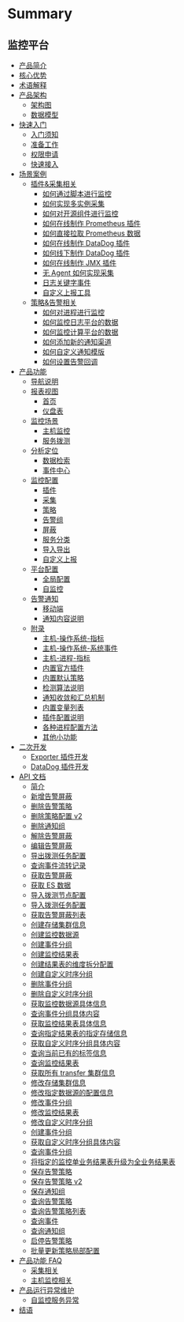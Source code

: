 # Summary

## 监控平台
* [产品简介](产品白皮书/intro/README.md)
* [核心优势](产品白皮书/intro/benefits.md)
* [术语解释](产品白皮书/concepts/glossary.md)
* [产品架构]()
    * [架构图](产品白皮书/concepts/architecture.md)
    * [数据模型](产品白皮书/concepts/datamodule.md)
* [快速入门]()
    * [入门须知](产品白皮书/quickstart/README.md)
    * [准备工作](产品白皮书/quickstart/prepare.md)
    * [权限申请](产品白皮书/quickstart/perm.md)
    * [快速接入](产品白皮书/quickstart/best-practices.md)
* [场景案例]()
    * [插件&采集相关]()
        * [如何通过脚本进行监控](产品白皮书/guide/script_collect.md)
        * [如何实现多实例采集](产品白皮书/guide/multi_instance_monitor.md)
        * [如何对开源组件进行监控](产品白皮书/guide/component_monitor.md)
        * [如何在线制作 Prometheus 插件](产品白皮书/guide/import_exporter.md)
        * [如何直接拉取 Prometheus 数据](产品白皮书/guide/howto_bk-pull.md)
        * [如何在线制作 DataDog 插件](产品白皮书/guide/import_datadog_online.md)
        * [如何线下制作 DataDog 插件](产品白皮书/guide/import_datadog_offline.md)
        * [如何在线制作 JMX 插件](产品白皮书/guide/plugin_jmx.md)
        * [无 Agent 如何实现采集](产品白皮书/guide/noagent_monitor.md)
        * [日志关键字事件](产品白皮书/guide/keywords_event.md)
        * [自定义上报工具](产品白皮书/guide/custom-report-tools.md)
    * [策略&告警相关]()
        * [如何对进程进行监控](产品白皮书/guide/process_monitor.md)
        * [如何监控日志平台的数据](产品白皮书/guide/log_monitor.md)
        * [如何监控计算平台的数据](产品白皮书/guide/bigdata_monitor.md)
        * [如何添加新的通知渠道](产品白皮书/guide/notify_setting.md)
        * [如何自定义通知模版](产品白皮书/guide/notify_case.md)
        * [如何设置告警回调](产品白皮书/guide/http_callback.md)
* [产品功能]()
    * [导航说明](产品白皮书/functions/menu.md)
    * [报表视图]()
        * [首页](产品白皮书/functions/report/home.md)
        * [仪盘表](产品白皮书/functions/report/new_dashboard.md)
    * [监控场景]()
        * [主机监控](产品白皮书/functions/scene/host-monitor.md)
        * [服务拨测](产品白皮书/functions/scene/dial.md)
    * [分析定位]()
        * [数据检索](产品白皮书/functions/analyze/data-search.md)
        * [事件中心](产品白皮书/functions/analyze/event.md)
    * [监控配置]()
        * [插件](产品白皮书/functions/conf/plugins.md)
        * [采集](产品白皮书/functions/conf/collect-tasks.md)
        * [策略](产品白皮书/functions/conf/rules.md)
        * [告警组](产品白皮书/functions/conf/alarm-group.md)
        * [屏蔽](产品白皮书/functions/conf/block.md)
        * [服务分类](产品白皮书/functions/conf/service-class.md)
        * [导入导出](产品白皮书/functions/conf/import-export.md)
        * [自定义上报](产品白皮书/functions/conf/custom-report.md)
    * [平台配置]()
        * [全局配置](产品白皮书/functions/global/admin-config.md)
        * [自监控](产品白皮书/functions/global/self-monitor.md)
    * [告警通知]()
        * [移动端](产品白皮书/functions/notify/h5_app.md)
        * [通知内容说明](产品白皮书/functions/notify/messages_example.md) 
    * [附录]()
        * [主机-操作系统-指标](产品白皮书/functions/addenda/host-metrics.md)
        * [主机-操作系统-系统事件](产品白皮书/functions/addenda/host-events.md)
        * [主机-进程-指标](产品白皮书/functions/addenda/process-metrics.md)
        * [内置官方插件](产品白皮书/functions/addenda/builtin-plugins.md)
        * [内置默认策略](产品白皮书/functions/addenda/builtin-rules.md)
        * [检测算法说明](产品白皮书/functions/addenda/algorithms.md)
        * [通知收敛和汇总机制](产品白皮书/functions/addenda/coverge.md)
        * [内置变量列表](产品白皮书/functions/addenda/variables.md)
        * [插件配置说明](产品白皮书/functions/addenda/plugins_explain.md)
        * [各种进程配置方法](产品白皮书/functions/addenda/process_cases.md)
        * [其他小功能](产品白皮书/functions/addenda/others.md)
* [二次开发]()
    * [Exporter 插件开发](产品白皮书/dev/plugin_exporter_dev.md)
    * [DataDog 插件开发](产品白皮书/dev/plugin_datadog_dev.md)
* [API 文档]()
    * [简介](APIDocs/monitor_v3/README.md)
    * [新增告警屏蔽](APIDocs/monitor_v3/zh-hans/add_shield.md)
    * [删除告警策略](APIDocs/monitor_v3/zh-hans/delete_alarm_strategy.md)
    * [删除策略配置 v2](APIDocs/monitor_v3/zh-hans/delete_alarm_strategy_v2.md)
    * [删除通知组](APIDocs/monitor_v3/zh-hans/delete_notice_group.md)
    * [解除告警屏蔽](APIDocs/monitor_v3/zh-hans/disable_shield.md)
    * [编辑告警屏蔽](APIDocs/monitor_v3/zh-hans/edit_shield.md)
    * [导出拨测任务配置](APIDocs/monitor_v3/zh-hans/export_uptime_check_task.md)
    * [查询事件流转记录](APIDocs/monitor_v3/zh-hans/get_event_log.md)
    * [获取告警屏蔽](APIDocs/monitor_v3/zh-hans/get_shield.md)
    * [获取 ES 数据](APIDocs/monitor_v3/zh-hans/get_ts_data.md)
    * [导入拨测节点配置](APIDocs/monitor_v3/zh-hans/import_uptime_check_node.md)
    * [导入拨测任务配置](APIDocs/monitor_v3/zh-hans/import_uptime_check_task.md)
    * [获取告警屏蔽列表](APIDocs/monitor_v3/zh-hans/list_shield.md)
    * [创建存储集群信息](APIDocs/monitor_v3/zh-hans/metadata_create_cluster_info.md)
    * [创建监控数据源](APIDocs/monitor_v3/zh-hans/metadata_create_data_id.md)
    * [创建事件分组](APIDocs/monitor_v3/zh-hans/metadata_create_event_group.md)
    * [创建监控结果表](APIDocs/monitor_v3/zh-hans/metadata_create_result_table.md)
    * [创建结果表的维度拆分配置](APIDocs/monitor_v3/zh-hans/metadata_create_result_table_metric_split.md)
    * [创建自定义时序分组](APIDocs/monitor_v3/zh-hans/metadata_create_time_series_group.md)
    * [删除事件分组](APIDocs/monitor_v3/zh-hans/metadata_delete_event_group.md)
    * [删除自定义时序分组](APIDocs/monitor_v3/zh-hans/metadata_delete_time_series_group.md)
    * [获取监控数据源具体信息](APIDocs/monitor_v3/zh-hans/metadata_get_data_id.md)
    * [查询事件分组具体内容](APIDocs/monitor_v3/zh-hans/metadata_get_event_group.md)
    * [获取监控结果表具体信息](APIDocs/monitor_v3/zh-hans/metadata_get_result_table.md)
    * [查询指定结果表的指定存储信息](APIDocs/monitor_v3/zh-hans/metadata_get_result_table_storage.md)
    * [获取自定义时序分组具体内容](APIDocs/monitor_v3/zh-hans/metadata_get_time_series_group.md)
    * [查询当前已有的标签信息](APIDocs/monitor_v3/zh-hans/metadata_list_label.md)
    * [查询监控结果表](APIDocs/monitor_v3/zh-hans/metadata_list_result_table.md)
    * [获取所有 transfer 集群信息](APIDocs/monitor_v3/zh-hans/metadata_list_transfer_cluster.md)
    * [修改存储集群信息](APIDocs/monitor_v3/zh-hans/metadata_modify_cluster_info.md)
    * [修改指定数据源的配置信息](APIDocs/monitor_v3/zh-hans/metadata_modify_data_id.md)
    * [修改事件分组](APIDocs/monitor_v3/zh-hans/metadata_modify_event_group.md)
    * [修改监控结果表](APIDocs/monitor_v3/zh-hans/metadata_modify_result_table.md)
    * [修改自定义时序分组](APIDocs/monitor_v3/zh-hans/metadata_modify_time_series_group.md)
    * [创建事件分组](APIDocs/monitor_v3/zh-hans/metadata_query_event_group.md)
    * [获取自定义时序分组具体内容](APIDocs/monitor_v3/zh-hans/metadata_query_tag_values.md)
    * [查询事件分组](APIDocs/monitor_v3/zh-hans/metadata_query_time_series_group.md)
    * [将指定的监控单业务结果表升级为全业务结果表](APIDocs/monitor_v3/zh-hans/metadata_upgrade_result_table.md)
    * [保存告警策略](APIDocs/monitor_v3/zh-hans/save_alarm_strategy.md)
    * [保存告警策略 v2](APIDocs/monitor_v3/zh-hans/save_alarm_strategy_v2.md)
    * [保存通知组](APIDocs/monitor_v3/zh-hans/save_notice_group.md)
    * [查询告警策略](APIDocs/monitor_v3/zh-hans/search_alarm_strategy.md)
    * [查询告警策略列表](APIDocs/monitor_v3/zh-hans/search_alarm_strategy_v2.md)
    * [查询事件](APIDocs/monitor_v3/zh-hans/search_event.md)
    * [查询通知组](APIDocs/monitor_v3/zh-hans/search_notice_group.md)
    * [启停告警策略](APIDocs/monitor_v3/zh-hans/switch_alarm_strategy.md)
    * [批量更新策略局部配置](APIDocs/monitor_v3/zh-hans/update_partial_strategy_v2.md)
* [产品功能 FAQ]()
    * [采集相关](产品白皮书/faq/collect_faq.md)
    * [主机监控相关](产品白皮书/faq/host_monitor.md)
* [产品运行异常维护]()
    * [自监控服务异常](产品白皮书/运行异常维护FAQ/自监控异常.md) 
* [结语](产品白皮书/conclusion/conclusion.md)